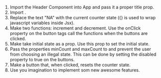 1. Import the Header Component into App and pass it a proper title prop.
2. Import <Counter />.
3. Replace the text "NA" with the current counter state ({} is used to wrap javascript variables inside Jsx).
4. Make two functions: increment and decrement. Use the onClick property on the button tags call the functions when the buttons are clicked.
5. Make <Counter /> take initial state as a prop. Use this prop to set the initial state.
6. Pass the properties minCount and maxCount to <Counter /> and prevent the user from choosing an illegal state. This can be done by setting the disabled property to true on the buttons.
7. Make a button that, when clicked, resets the counter state.
8. Use you imagination to implement som new awesome features.